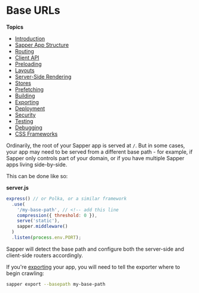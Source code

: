 # Base URLs

**Topics**
* [Introduction](./readme.md)
* [Sapper App Structure](./01-sapper-app-structure.md)
* [Routing](./02-routing.md)
* [Client API](./03-client-api.md)
* [Preloading](./04-preloading.md)
* [Layouts](./05-layouts.md)
* [Server-Side Rendering](./06-server-side-rendering.md)
* [Stores](./07-stores.md)
* [Prefetching](./08-prefetching.md)
* [Building](./09-building.md)
* [Exporting](./10-exporting.md)
* [Deployment](./11-deployment.md)
* [Security](./12-security.md)
* [Testing](./14-testing.md)
* [Debugging](./15-debugging.md)
* [CSS Frameworks](./a1-css-frameworks.md)

Ordinarily, the root of your Sapper app is served at `/`. But in some cases, your app may need to be served from a different base path - for example, if Sapper only controls part of your domain, or if you have multiple Sapper apps living side-by-side.

This can be done like so:

**server.js**
```js
express() // or Polka, or a similar framework
  .use(
    '/my-base-path', // <!-- add this line
    compression({ threshold: 0 }),
    serve('static'),
    sapper.middleware()
  )
  .listen(process.env.PORT);
```

Sapper will detect the base path and configure both the server-side and client-side routers accordingly.

If you're [exporting](./10-exporting.md) your app, you will need to tell the exporter where to begin crawling:

```bash
sapper export --basepath my-base-path
```